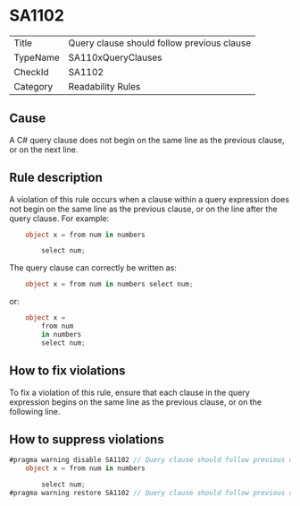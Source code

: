 # SA1102

<table>
<tr>
  <td>Title</td>
  <td>Query clause should follow previous clause</td>
</tr>
<tr>
  <td>TypeName</td>
  <td>SA110xQueryClauses</td>
</tr>
<tr>
  <td>CheckId</td>
  <td>SA1102</td>
</tr>
<tr>
  <td>Category</td>
  <td>Readability Rules</td>
</tr>
</table>

## Cause

A C# query clause does not begin on the same line as the previous clause, or on the next line.

## Rule description

A violation of this rule occurs when a clause within a query expression does not begin on the same line as the previous clause, or on the line after the query clause. For example:
```c#
    object x = from num in numbers

        select num;
```

The query clause can correctly be written as:
```c#
    object x = from num in numbers select num;
```
or:
```c#
    object x =
        from num
        in numbers
        select num;
```
 
## How to fix violations

To fix a violation of this rule, ensure that each clause in the query expression begins on the same line as the previous clause, or on the following line.

## How to suppress violations

```c#
#pragma warning disable SA1102 // Query clause should follow previous clause
    object x = from num in numbers

        select num;
#pragma warning restore SA1102 // Query clause should follow previous clause
```
